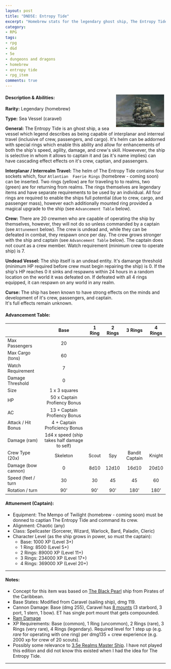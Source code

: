 ```yaml
---
layout: post
title: "DND5E: Entropy Tide"
excerpt: "Homebrew stats for the legendary ghost ship, The Entropy Tide"
category:
- RPG
tags:
- rpg
- d&d
- 5e
- dungeons and dragons
- homebrew
- entropy tide
- rpg_item
comments: true
---
```


<img src="/images/dnd/entropytide.jpg" style="float: right; margin: 5px; max-width: 30%; height: auto">

#### Description & Abilities:

**Rarity:**  Legendary (homebrew)

**Type:**  Sea Vessel (caravel)

**General:**  The Entropy Tide is an ghost ship, a sea vessel which legend describes as being capable of interplanar and 
interreal travel (inclusive of crew, passengers, and cargo).  It's helm can be addorned with special rings which enable 
this ability and allow for enhancements of both the ship's speed, agility, damage, and crew's skill.  Howevever, the ship 
is selective in whom it allows to captain it and (as it's name implies) can have cascading effect effects on it's crew, 
captian, and passengers.

**Interplanar / Interrealm Travel:**  The helm of The Entropy Tide contains four sockets which, four ```Atlantian 
Faerie Rings``` (homebrew - coming soon) can be inserted.  Two rings (yellow) are for traveling to to realms, two (green) 
are for returning from realms.  The rings themselves are legendary items and have separate requirements to be used by an 
individual. All four rings are required to enable the ships full potential (due to crew, cargo, and passenger mass), however 
each additionally mounted ring provided a magical upgrade to the ship (see ```Advancement Table``` below).

**Crew:**  There are 20 crewmen who are capable of operating the ship by themselves, however, they will not do so unless 
commanded by a captain (see ```Attunement``` below).  The crew is undead and, while they can be defeated in combat, they 
respawn once per day.  The crew grows stronger with the ship and captain (see ```Advancement Table``` below).  The captain 
does not count as a crew member.  Watch requirement (minimum crew to operate ship) is 7.

**Undead Vessel:**  The ship itself is an undead entity.  It's damange threshold (minimum HP required before crew must begin 
repairing the ship) is 0.  If the ship's HP reaches 0 it sinks and respawns within 24 hours in a random location on the world 
it was defeated on.  If defeated with all 4 rings equipped, it can respawn on any world in any realm.

**Curse:**  The ship has been known to have strong effects on the minds and development of it's crew, passengers, and captain.  
It's full effects remain unknown.

#### Advancement Table:

|                     | Base     | 1 Ring | 2 Rings | 3 Rings        | 4 Rings |
| ------------------- | :------: | :----: | :-----: | :------------: | :-----: |
| Max Passengers      | 20                                                     |
| Max Cargo (tons)    | 60                                                     |
| Watch Requirement   | 7                                                      |
| Damage Threshold    | 0                                                      |
| Size                | 1 x 3 squares                                          |
| HP                  | 50 x Captain Profiency Bonus                           |
| AC                  | 13 + Captain Profiency Bonus                           |
| Attack / Hit Bonus  | 4  + Captain Proficiency Bonus                         |
| Damage (ram)        | 1d4 x speed (ship takes half damage to self)           |
| Crew Type (20x)     | Skeleton | Scout  | Spy     | Bandit Captain | Knight  | 
| Damage (bow cannon) | 0        | 8d10   | 12d10   | 16d10          | 20d10   |
| Speed (feet / turn  | 30       | 30     | 45      | 45             | 60      |
| Rotation / turn     | 90'      | 90'    | 90'     | 180'           | 180'    |

#### Attunement (Captain):

- Equipment: The Mempo of Twilight (homebrew - coming soon) must be donned to captian The Entropy Tide and command its crew.
- Alignment: Chaotic (any)
- Class: Spellcaster (Sorcerer, Wizard, Warlock, Bard, Paladin, Cleric)
- Character Level (as the ship grows in power, so must the captain):
  - Base: 1000 XP (Level 3+)
  - 1 Ring: 8500 (Level 5+)
  - 2 Rings: 89000 XP (Level 11+)
  - 3 Rings: 234000 XP (Level 17+)
  - 4 Rings: 369000 XP (Level 20+)

---

#### Notes:

- Concept for this item was based on [The Black Pearl](http://pirates.wikia.com/wiki/Black_Pearl) ship from Pirates of the Caribbean.
- Base States:  Modified from Caravel (sailing ship), dmg 119.
- Cannon Damage: Base (dmg 255), Caravel has [8 mounts](http://www.tribality.com/2014/12/26/naval-combat-rules-dd-5th-edition-part-1/) (3 starbord, 3 port, 1 stern, 1 bow).  ET has single port mount that gets compounded.
- [Ram Damage](http://www.tribality.com/2014/12/31/naval-combat-rules-for-dd-5th-edition-part-3/)
- XP Requirements:  Base (common), 1 Ring (uncommon), 2 Rings (rare), 3 Rings (very rare), 4 Rings (legendary).  Required level for 1 step up (e.g. 
*rare* for operating with one ring) per dmg135 + crew experience (e.g. 2000 xp for crew of 20 scouts).
- Possibly some relevance to [3.5e Realms Master Ship](http://forgottenrealms.wikia.com/wiki/Realms_Master).  I have not played this edition and did not know this existed when I had the idea for The Entropy Tide.

---
